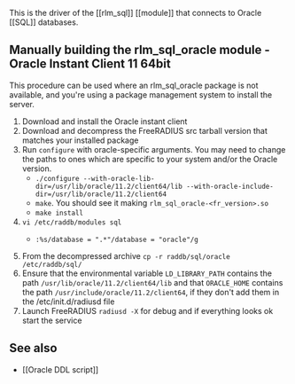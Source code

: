 This is the driver of the [[rlm_sql]] [[module]] that connects to Oracle [[SQL]] databases.

## Manually building the rlm_sql_oracle module - Oracle Instant Client 11 64bit
This procedure can be used where an rlm_sql_oracle package is not available, and you're using a package management system to install the server.

1. Download and install the Oracle instant client
2. Download and decompress the FreeRADIUS src tarball version that matches your installed package
3. Run ``configure`` with oracle-specific arguments.  You may need to change the paths to ones which are specific to your system and/or the Oracle version.
    * ``./configure --with-oracle-lib-dir=/usr/lib/oracle/11.2/client64/lib --with-oracle-include-dir=/usr/lib/oracle/11.2/client64``
    * ``make``.  You should see it making ``rlm_sql_oracle-<fr_version>.so``
    * ``make install``
4. ``vi /etc/raddb/modules sql``
    *     :%s/database = ".*"/database = "oracle"/g
5. From the decompressed archive ``cp -r raddb/sql/oracle /etc/raddb/sql/``
6. Ensure that the environmental variable ``LD_LIBRARY_PATH`` contains the path ``/usr/lib/oracle/11.2/client64/lib`` and that ``ORACLE_HOME``  contains the path ``/usr/include/oracle/11.2/client64``, if they don't add them in the /etc/init.d/radiusd file
7. Launch FreeRADIUS ``radiusd -X`` for debug and if everything looks ok start the service

## See also
* [[Oracle DDL script]]